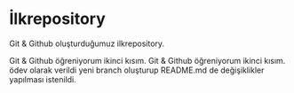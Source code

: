 # İlkrepository

Git & Github oluşturduğumuz ilkrepository.

Git & Github öğreniyorum ikinci kısım.
Git & Github öğreniyorum ikinci kısım.
ödev olarak verildi yeni branch oluşturup README.md de değişiklikler yapılması istenildi.
